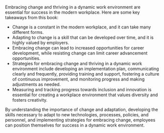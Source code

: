 
Embracing change and thriving in a dynamic work environment are essential for success in the modern workplace. Here are some key takeaways from this book:

* Change is a constant in the modern workplace, and it can take many different forms.
* Adapting to change is a skill that can be developed over time, and it is highly valued by employers.
* Embracing change can lead to increased opportunities for career development, while resisting change can limit career advancement opportunities.
* Strategies for embracing change and thriving in a dynamic work environment include developing an implementation plan, communicating clearly and frequently, providing training and support, fostering a culture of continuous improvement, and monitoring progress and making adjustments as needed.
* Measuring and tracking progress towards inclusion and innovation is essential for creating a workplace environment that values diversity and fosters creativity.

By understanding the importance of change and adaptation, developing the skills necessary to adapt to new technologies, processes, policies, and personnel, and implementing strategies for embracing change, employees can position themselves for success in a dynamic work environment.
